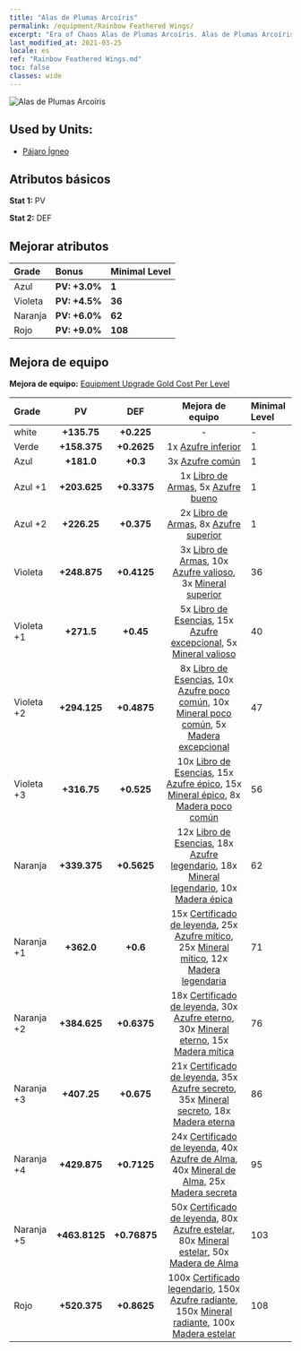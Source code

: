 ```yaml
---
title: "Alas de Plumas Arcoíris"
permalink: /equipment/Rainbow Feathered Wings/
excerpt: "Era of Chaos Alas de Plumas Arcoíris. Alas de Plumas Arcoíris"
last_modified_at: 2021-03-25
locale: es
ref: "Rainbow Feathered Wings.md"
toc: false
classes: wide
---
```


  ![Alas de Plumas Arcoíris](/images/e/e_9074.png)

## Used by Units:

* [Pájaro Ígneo](/es/units/Firebird/) 


## Atributos básicos
 **Stat 1:** PV

 **Stat 2:** DEF

## Mejorar atributos

  |     Grade    |   Bonus | Minimal Level | 
  |:-------------|:--------|:--------------| 
  | Azul | **PV: +3.0%** | **1** | 
  | Violeta | **PV: +4.5%** | **36** | 
  | Naranja | **PV: +6.0%** | **62** | 
  | Rojo | **PV: +9.0%** | **108** | 


## Mejora de equipo
 **Mejora de equipo:** [Equipment Upgrade Gold Cost Per Level](/equipment/EquipmentUpgradeCostPerLevel/) 

  |          Grade      | PV | DEF | Mejora de equipo | Minimal Level |
  |:--------------------|:---------:|:---------:|:----------------:|:--------------|
  | white | **+135.75** | **+0.225** | - | - |
  | Verde | **+158.375** | **+0.2625** | 1x [Azufre inferior](/es/Items/mat_3/) | 1 |
  | Azul | **+181.0** | **+0.3** | 3x [Azufre común](/es/Items/mat_9/) | 1 |
  | Azul +1 | **+203.625** | **+0.3375** | 1x [Libro de Armas](/es/Items/mat_18/), 5x [Azufre bueno](/es/Items/mat_15/) | 1 |
  | Azul +2 | **+226.25** | **+0.375** | 2x [Libro de Armas](/es/Items/mat_25/), 8x [Azufre superior](/es/Items/mat_22/) | 1 |
  | Violeta | **+248.875** | **+0.4125** | 3x [Libro de Armas](/es/Items/mat_32/), 10x [Azufre valioso](/es/Items/mat_29/), 3x [Mineral superior](/es/Items/mat_19/) | 36 |
  | Violeta +1 | **+271.5** | **+0.45** | 5x [Libro de Esencias](/es/Items/mat_39/), 15x [Azufre excepcional](/es/Items/mat_36/), 5x [Mineral valioso](/es/Items/mat_26/) | 40 |
  | Violeta +2 | **+294.125** | **+0.4875** | 8x [Libro de Esencias](/es/Items/mat_46/), 10x [Azufre poco común](/es/Items/mat_43/), 10x [Mineral poco común](/es/Items/mat_40/), 5x [Madera excepcional](/es/Items/mat_34/) | 47 |
  | Violeta +3 | **+316.75** | **+0.525** | 10x [Libro de Esencias](/es/Items/mat_53/), 15x [Azufre épico](/es/Items/mat_50/), 15x [Mineral épico](/es/Items/mat_47/), 8x [Madera poco común](/es/Items/mat_41/) | 56 |
  | Naranja | **+339.375** | **+0.5625** | 12x [Libro de Esencias](/es/Items/mat_60/), 18x [Azufre legendario](/es/Items/mat_57/), 18x [Mineral legendario](/es/Items/mat_54/), 10x [Madera épica](/es/Items/mat_48/) | 62 |
  | Naranja +1 | **+362.0** | **+0.6** | 15x [Certificado de leyenda](/es/Items/mat_67/), 25x [Azufre mítico](/es/Items/mat_64/), 25x [Mineral mítico](/es/Items/mat_61/), 12x [Madera legendaria](/es/Items/mat_55/) | 71 |
  | Naranja +2 | **+384.625** | **+0.6375** | 18x [Certificado de leyenda](/es/Items/mat_74/), 30x [Azufre eterno](/es/Items/mat_71/), 30x [Mineral eterno](/es/Items/mat_68/), 15x [Madera mítica](/es/Items/mat_62/) | 76 |
  | Naranja +3 | **+407.25** | **+0.675** | 21x [Certificado de leyenda](/es/Items/mat_81/), 35x [Azufre secreto](/es/Items/mat_78/), 35x [Mineral secreto](/es/Items/mat_75/), 18x [Madera eterna](/es/Items/mat_69/) | 86 |
  | Naranja +4 | **+429.875** | **+0.7125** | 24x [Certificado de leyenda](/es/Items/mat_88/), 40x [Azufre de Alma](/es/Items/mat_85/), 40x [Mineral de Alma](/es/Items/mat_82/), 25x [Madera secreta](/es/Items/mat_76/) | 95 |
  | Naranja +5 | **+463.8125** | **+0.76875** | 50x [Certificado de leyenda](/es/Items/mat_95/), 80x [Azufre estelar](/es/Items/mat_92/), 80x [Mineral estelar](/es/Items/mat_89/), 50x [Madera de Alma](/es/Items/mat_83/) | 103 |
  | Rojo | **+520.375** | **+0.8625** | 100x [Certificado legendario](/es/Items/mat_102/), 150x [Azufre radiante](/es/Items/mat_99/), 150x [Mineral radiante](/es/Items/mat_96/), 100x [Madera estelar](/es/Items/mat_90/) | 108 |

